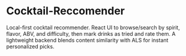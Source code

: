# Cocktail-Reccomender
Local-first cocktail recommender. React UI to browse/search by spirit, flavor, ABV, and difficulty, then mark drinks as tried and rate them. A lightweight backend blends content similarity with ALS for instant personalized picks.
